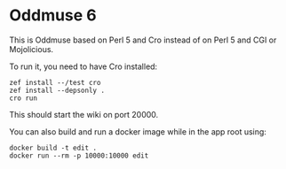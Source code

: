 # Oddmuse 6

This is Oddmuse based on Perl 5 and Cro instead of on Perl 5 and CGI
or Mojolicious.

To run it, you need to have Cro installed:

```
zef install --/test cro
zef install --depsonly .
cro run
```

This should start the wiki on port 20000.

You can also build and run a docker image while in the app root using:

```
docker build -t edit .
docker run --rm -p 10000:10000 edit
```
